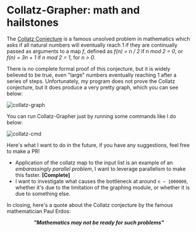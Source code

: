 # Collatz-Grapher: math and hailstones #

The [Collatz Conjecture](https://en.wikipedia.org/wiki/Collatz_conjecture) is a famous unsolved problem in mathematics which asks if all natural numbers will eventually reach 1 if they are continually passed  as arguments to a map <i>f</i>, defined as <i>f(n) = n / 2</i> if <i>n mod 2 = 0</i>, or <i>f(n) = 3n + 1</i> if <i>n mod 2 = 1</i>, for <i>n > 0</i>.

There is no complete formal proof of this conjecture, but it is widely believed to be true, even "large" numbers eventually reaching 1 after a series of steps. Unfortunately, my program does not prove the Collatz conjecture, but it does produce a very pretty graph, which you can see below:

 ![collatz-graph](https://github.com/jyoo980/collatz-grapher/blob/master/media/plot_10000.png) 

You can run Collatz-Grapher just by running some commands like I do below:

![collatz-cmd](https://github.com/jyoo980/collatz-grapher/blob/master/media/collatz_command.png)

Here's what I want to do in the future, if you have any suggestions, feel free to make a PR!
* Application of the collatz map to the input list is an example of an <i>embarassingly parallel problem</i>, I want to leverage 
  parallelism to make this faster. <strong>[Complete]</strong>
* I want to investigate what causes the bottleneck at around `n ~ 1000000`, whether it's due to the limitation of the graphing module, or
  whether it is due to something else.

In closing, here's a quote about the Collatz conjecture by the famous mathematician Paul Erdos:

<p align="center"><strong><i>"Mathematics may not be ready for such problems"</i></strong></p>
